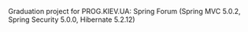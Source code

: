 Graduation project for PROG.KIEV.UA: 
Spring Forum (Spring MVC 5.0.2, Spring Security 5.0.0, Hibernate 5.2.12)
